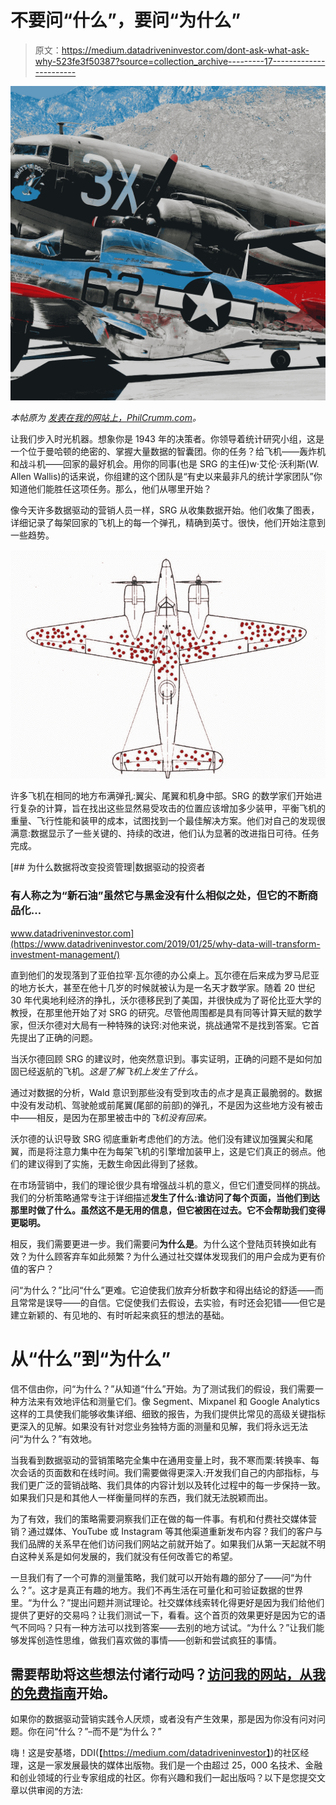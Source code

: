 # 不要问“什么”，要问“为什么”

> 原文：<https://medium.datadriveninvestor.com/dont-ask-what-ask-why-523fe3f50387?source=collection_archive---------17----------------------->

![](img/0a028f01ae96a24a87504df4d99892b7.png)

*本帖原为* [*发表在我的网站上，PhilCrumm.com*](https://philcrumm.com/dont-ask-what-ask-why/)*。*

让我们步入时光机器。想象你是 1943 年的决策者。你领导着统计研究小组，这是一个位于曼哈顿的绝密的、掌握大量数据的智囊团。你的任务？给飞机——轰炸机和战斗机——回家的最好机会。用你的同事(也是 SRG 的主任)w·艾伦·沃利斯(W. Allen Wallis)的话来说，你组建的这个团队是“有史以来最非凡的统计学家团队”你知道他们能胜任这项任务。那么，他们从哪里开始？

像今天许多数据驱动的营销人员一样，SRG 从收集数据开始。他们收集了图表，详细记录了每架回家的飞机上的每一个弹孔，精确到英寸。很快，他们开始注意到一些趋势。

![](img/14231ff49522af66bf7c7f0f1c42578b.png)

许多飞机在相同的地方布满弹孔:翼尖、尾翼和机身中部。SRG 的数学家们开始进行复杂的计算，旨在找出这些显然易受攻击的位置应该增加多少装甲，平衡飞机的重量、飞行性能和装甲的成本，试图找到一个最佳解决方案。他们对自己的发现很满意:数据显示了一些关键的、持续的改进，他们认为显著的改进指日可待。任务完成。

[](https://www.datadriveninvestor.com/2019/01/25/why-data-will-transform-investment-management/) [## 为什么数据将改变投资管理|数据驱动的投资者

### 有人称之为“新石油”虽然它与黑金没有什么相似之处，但它的不断商品化…

www.datadriveninvestor.com](https://www.datadriveninvestor.com/2019/01/25/why-data-will-transform-investment-management/) 

直到他们的发现落到了亚伯拉罕·瓦尔德的办公桌上。瓦尔德在后来成为罗马尼亚的地方长大，甚至在他十几岁的时候就被认为是一名天才数学家。随着 20 世纪 30 年代奥地利经济的挣扎，沃尔德移民到了美国，并很快成为了哥伦比亚大学的教授，在那里他开始了对 SRG 的研究。尽管他周围都是具有同等计算天赋的数学家，但沃尔德对大局有一种特殊的诀窍:对他来说，挑战通常不是找到答案。它首先提出了正确的问题。

当沃尔德回顾 SRG 的建议时，他突然意识到。事实证明，正确的问题不是如何加固已经返航的飞机。*这是了解飞机上发生了什么。*

通过对数据的分析，Wald 意识到那些没有受到攻击的点才是真正最脆弱的。数据中没有发动机、驾驶舱或前尾翼(尾部的前部)的弹孔，不是因为这些地方没有被击中——相反，是因为在那里被击中的*飞机没有回来。*

沃尔德的认识导致 SRG 彻底重新考虑他们的方法。他们没有建议加强翼尖和尾翼，而是将注意力集中在为每架飞机的引擎增加装甲上，这是它们真正的弱点。他们的建议得到了实施，无数生命因此得到了拯救。

在市场营销中，我们的理论很少具有增强战斗机的意义，但它们遭受同样的挑战。我们的分析策略通常专注于详细描述**发生了什么:谁访问了每个页面，当他们到达那里时做了什么。虽然这不是无用的信息，但它被困在过去。它不会帮助我们变得更聪明。**

相反，我们需要更进一步。我们需要问**为什么是**。为什么这个登陆页转换如此有效？为什么顾客弃车如此频繁？为什么通过社交媒体发现我们的用户会成为更有价值的客户？

问“为什么？”比问“什么”更难。它迫使我们放弃分析数字和得出结论的舒适——而且常常是误导——的自信。它促使我们去假设，去实验，有时还会犯错——但它是建立新颖的、有见地的、有时听起来疯狂的想法的基础。

# 从“什么”到“为什么”

信不信由你，问“为什么？”从知道“什么”开始。为了测试我们的假设，我们需要一种方法来有效地评估和测量它们。像 Segment、Mixpanel 和 Google Analytics 这样的工具使我们能够收集详细、细致的报告，为我们提供比常见的高级关键指标更深入的见解。如果没有针对您业务独特方面的测量和见解，我们将永远无法问“为什么？”有效地。

当我看到数据驱动的营销策略完全集中在通用变量上时，我不寒而栗:转换率、每次会话的页面数和在线时间。我们需要做得更深入:开发我们自己的内部指标，与我们更广泛的营销战略、我们具体的内容计划以及转化过程中的每一步保持一致。如果我们只是和其他人一样衡量同样的东西，我们就无法脱颖而出。

为了有效，我们的策略需要洞察我们正在做的每一件事。有机和付费社交媒体营销？通过媒体、YouTube 或 Instagram 等其他渠道重新发布内容？我们的客户与我们品牌的关系早在他们访问我们网站之前就开始了。如果我们从第一天起就不明白这种关系是如何发展的，我们就没有任何改善它的希望。

一旦我们有了一个可靠的测量策略，我们就可以开始有趣的部分了——问“为什么？”。这才是真正有趣的地方。我们不再生活在可量化和可验证数据的世界里。“为什么？”提出问题并测试理论。社交媒体线索转化得更好是因为我们给他们提供了更好的交易吗？让我们测试一下，看看。这个首页的效果更好是因为它的语气不同吗？只有一种方法可以找到答案——去别的地方试试。“为什么？”让我们能够发挥创造性思维，做我们喜欢做的事情——创新和尝试疯狂的事情。

## 需要帮助将这些想法付诸行动吗？[访问我的网站，从我的免费指南](https://philcrumm.com)开始。

如果你的数据驱动营销实践令人厌烦，或者没有产生效果，那是因为你没有问对问题。你在问“什么？”–而不是“为什么？”

嗨！这是安基塔，DDI(【https://medium.com/datadriveninvestor】)的社区经理，这是一家发展最快的媒体出版物。我们是一个由超过 25，000 名技术、金融和创业领域的行业专家组成的社区。你有兴趣和我们一起出版吗？以下是您提交文章以供审阅的方法:
